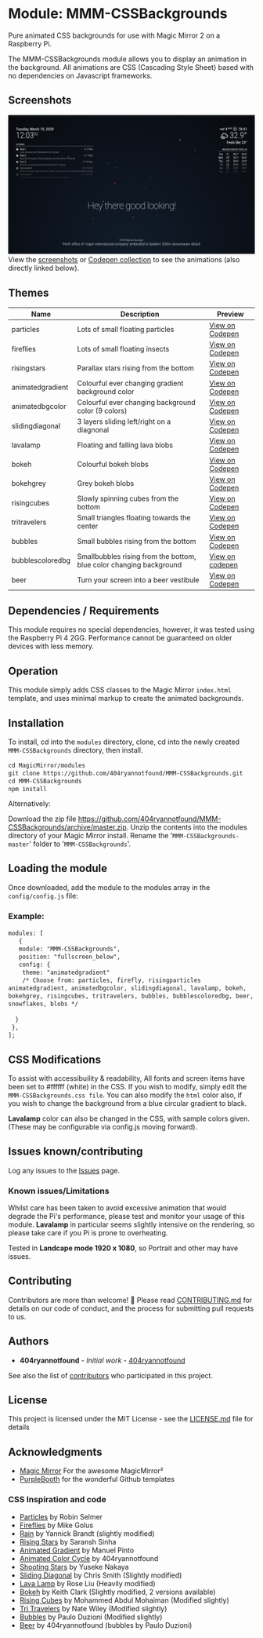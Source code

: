 # Module: MMM-CSSBackgrounds

Pure animated CSS backgrounds for use with Magic Mirror 2 on a Raspberry Pi.
 
The MMM-CSSBackgrounds module allows you to display an animation in the background. All animations are CSS (Cascading Style Sheet) based with no dependencies on Javascript frameworks.

## Screenshots

![Particles screenshot](/public/particles.png)
View the [screenshots](https://github.com/404ryannotfound/MMM-CSSBackgrounds/tree/master/public) or [Codepen collection](https://codepen.io/collection/nJOabE) to see the animations (also directly linked below).

## Themes

Name | Description | Preview
------------ | ------------- | -------------
particles|Lots of small floating particles| [View on Codepen](https://codepen.io/404ryannotfound/full/bGdYEwG)
fireflies|Lots of small floating insects| [View on Codepen](https://codepen.io/404ryannotfound/full/wvapBLK)
risingstars|Parallax stars rising from the bottom| [View on Codepen](https://codepen.io/404ryannotfound/full/NWqXPRQ)
animatedgradient|Colourful ever changing gradient background color| [View on Codepen](https://codepen.io/404ryannotfound/full/XWbzmZd)
animatedbgcolor|Colourful ever changing background color (9 colors)|[View on Codepen](https://codepen.io/404ryannotfound/full/XWbzmZd)
slidingdiagonal|3 layers sliding left/right on a diagnonal| [View on Codepen](https://codepen.io/404ryannotfound/full/wvaPPjQ)
lavalamp|Floating and falling lava blobs| [View on Codepen](https://codepen.io/404ryannotfound/full/gOpXpMM)
bokeh|Colourful bokeh blobs| [View on Codepen](https://codepen.io/404ryannotfound/full/abOEEaV)
bokehgrey|Grey bokeh blobs| [View on Codepen](https://codepen.io/404ryannotfound/full/YzXYYdR)
risingcubes|Slowly spinning cubes from the bottom| [View on Codepen](https://codepen.io/404ryannotfound/full/XWbzZRx)
tritravelers|Small triangles floating towards the center| [View on Codepen](https://codepen.io/404ryannotfound/full/zYGpGXX)
bubbles|Small bubbles rising from the bottom| [View on Codepen](https://codepen.io/404ryannotfound/full/OJVzQJP)
bubblescoloredbg|Smallbubbles rising from the bottom, blue color changing background|[View on codepen](https://codepen.io/404ryannotfound/full/VwLyyRV)
beer|Turn your screen into a beer vestibule| [View on Codepen](https://codepen.io/404ryannotfound/full/poJpadd)

## Dependencies / Requirements
This module requires no special dependencies, however, it was tested using the Raspberry Pi 4 2GG. Performance cannot be guaranteed on older devices with less memory.

## Operation
This module simply adds CSS classes to the Magic Mirror `index.html` template, and uses minimal markup to create the animated backgrounds.

## Installation

To install, cd into the `modules` directory, clone, cd into the newly created `MMM-CSSBackgrounds` directory, then install.
```
cd MagicMirror/modules
git clone https://github.com/404ryannotfound/MMM-CSSBackgrounds.git
cd MMM-CSSBackgrounds
npm install
```
Alternatively:

Download the zip file https://github.com/404ryannotfound/MMM-CSSBackgrounds/archive/master.zip. Unzip the contents into the modules directory of your Magic Mirror install. Rename the '```MMM-CSSBackgrounds-master```' folder to '```MMM-CSSBackgrounds```'.

## Loading the module
Once downloaded, add the module to the modules array in the ```config/config.js``` file:

### Example:
```
modules: [
   {
   module: "MMM-CSSBackgrounds", 
   position: "fullscreen_below",
   config: {
	theme: "animatedgradient"       
	/* Choose from: particles, firefly, risingparticles animatedgradient, animatedbgcolor, slidingdiagonal, lavalamp, bokeh, bokehgrey, risingcubes, tritravelers, bubbles, bubblescoloredbg, beer, snowflakes, blobs */

  }   
 }, 
];
```
## CSS Modifications

To assist with accessibuility & readability, All fonts and screen items have been set to #ffffff (white) in the CSS.
If you wish to modify, simply edit the ```MMM-CSSBackgrounds.css file```. You can also modify the ```html``` color also, if you wish to change the background from a blue circular gradient to black.

**Lavalamp** color can also be changed in the CSS, with sample colors given. (These may be configurable via config.js moving forward).

## Issues known/contributing

Log any issues to the [Issues](https://github.com/404ryannotfound/MMM-CSSBackgrounds/issues) page.

### Known issues/Limitations

Whilst care has been taken to avoid excessive animation that would degrade the Pi's performance, please test and monitor your usage of this module. **Lavalamp** in particular seems slightly intensive on the rendering, so please take care if you Pi is prone to overheating.

Tested in **Landcape mode 1920 x 1080**, so Portrait and other may have issues.

## Contributing

Contributors are more than welcome! :hugs: Please read [CONTRIBUTING.md](https://gist.github.com/404ryannotfound/0ca9e2841326f3b115b437008fec5233) for details on our code of conduct, and the process for submitting pull requests to us.

## Authors

* **404ryannotfound** - *Initial work* - [404ryannotfound](https://github.com/404ryannotfound)

See also the list of [contributors](https://github.com/404ryannotfound/MMM-CSSBackgrounds/contributors) who participated in this project.

## License

This project is licensed under the MIT License - see the [LICENSE.md](LICENSE.md) file for details

## Acknowledgments

* [Magic Mirror](https://github.com/MichMich/MagicMirror) For the awesome MagicMirror²
* [PurpleBooth](https://gist.github.com/PurpleBooth/109311bb0361f32d87a2) for the wonderful Github templates

### CSS Inspiration and code
* [Particles](https://codepen.io/robinselmer/pen/mRjoXr) by Robin Selmer
* [Fireflies](https://codepen.io/mikegolus/pen/Jegvym)  by Mike Golus
* [Rain](https://codepen.io/Coderesting/pen/RwwLPZM)  by Yannick Brandt (slightly modified)
* [Rising Stars](https://codepen.io/saransh/pen/BKJun/) by  Saransh Sinha 
* [Animated Gradient](https://codepen.io/P1N2O/pen/pyBNzX/) by Manuel Pinto 
* [Animated Color Cycle](https://codepen.io/404ryannotfound/pen/XWbzmZd) by 404ryannotfound
* [Shooting Stars](https://codepen.io/YusukeNakaya/pen/XyOaBj/) by Yuseke Nakaya 
* [Sliding Diagonal](https://codepen.io/chris22smith/pen/RZogMa) by Chris Smith (Slightly modified)
* [Lava Lamp](https://codepen.io/Rosefae/pen/XPaMYL) by Rose Liu (Heavily modified)
* [Bokeh](https://codepen.io/keithclark/pen/ZjrwpW/) by Keith Clark (Slightly modified, 2 versions available)
* [Rising Cubes](https://codepen.io/mohaiman/pen/MQqMyo) by Mohammed Abdul Mohaiman (Modified slightly)
* [Tri Travelers](https://codepen.io/natewiley/pen/WvEwej) by Nate Wiley (Modified slightly)
* [Bubbles](https://codepen.io/Paolo-Duzioni/pen/MQmbJo) by Paulo Duzioni (Modified slightly)
* [Beer](https://codepen.io/404ryannotfound/full/poJpadd) by 404ryannotfound (bubbles by Paulo Duzioni)
